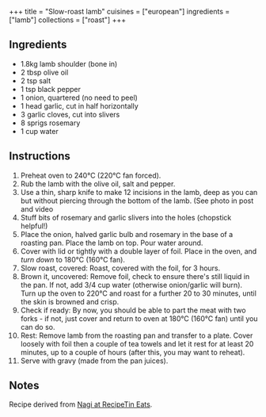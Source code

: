 +++
title = "Slow-roast lamb"
cuisines = ["european"]
ingredients = ["lamb"]
collections = ["roast"]
+++

## Ingredients

- 1.8kg lamb shoulder (bone in)
- 2 tbsp olive oil
- 2 tsp salt
- 1 tsp black pepper
- 1 onion, quartered (no need to peel)
- 1 head garlic, cut in half horizontally
- 3 garlic cloves, cut into slivers
- 8 sprigs rosemary
- 1 cup water

## Instructions

1. Preheat oven to 240°C (220°C fan forced).
2. Rub the lamb with the olive oil, salt and pepper.
3. Use a thin, sharp knife to make 12 incisions in the lamb, deep as you can but without piercing through the bottom of the lamb. (See photo in post and video
4. Stuff bits of rosemary and garlic slivers into the holes (chopstick helpful!)
5. Place the onion, halved garlic bulb and rosemary in the base of a roasting pan. Place the lamb on top. Pour water around.
6. Cover with lid or tightly with a double layer of foil. Place in the oven, and *turn down* to 180°C (160°C fan).
7. Slow roast, covered: Roast, covered with the foil, for 3 hours.
8. Brown it, uncovered: Remove foil, check to ensure there's still liquid in the pan. If not, add 3/4 cup water (otherwise onion/garlic will burn). Turn up the oven to 220°C and roast for a further 20 to 30 minutes, until the skin is browned and crisp.
9. Check if ready: By now, you should be able to part the meat with two forks - if not, just cover and return to oven at 180°C (160°C fan) until you can do so.
10. Rest: Remove lamb from the roasting pan and transfer to a plate. Cover loosely with foil then a couple of tea towels and let it rest for at least 20 minutes, up to a couple of hours (after this, you may want to reheat).
11. Serve with gravy (made from the pan juices).

## Notes

Recipe derived from [Nagi at RecipeTin Eats](https://www.recipetineats.com/slow-roasted-rosemary-garlic-lamb-shoulder/).
